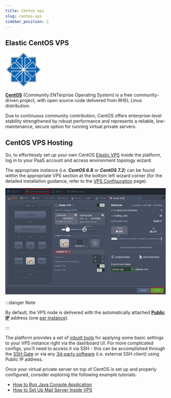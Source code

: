 ```yaml
---
title: Centos vps
slug: centos-vps
sidebar_position: 2
---
```


## Elastic CentOS VPS

<div style={{
    display: 'grid',
    gridTemplateColumns: '0.15fr 1fr'
}}>
<div>

![Locale Dropdown](./img/CentOSVPS/01--centos-vps-logo.png)

</div>

<div>

**[CentOS](https://www.centos.org/)** (Community ENTerprise Operating System) is a free community-driven project, with open source code delivered from RHEL Linux distribution.

Due to continuous community contribution, CentOS offers enterprise-level stability strengthened by robust performance and represents a reliable, low-maintenance, secure option for running virtual private servers.

</div>

</div>

## CentOS VPS Hosting

So, to effortlessly set up your own CentOS [Elastic VPS](/docs/elastic-vps/elastic-vps-overview/general-information) inside the platform, log in to your PaaS account and access environment topology wizard.

The appropriate instance (i.e. **_CentOS 6.8_** or **_CentOS 7.2_**) can be found within the appropriate VPS section at the bottom left wizard corner (for the detailed installation guidance, refer to the [VPS Configuration](/docs/elastic-vps/elastic-vps-management/vps-configuration) page).

<div style={{
    display:'flex',
    justifyContent: 'center',
    margin: '0 0 1rem 0'
}}>

![Locale Dropdown](./img/CentOSVPS/02-create-centos-vps-.png)

</div>

:::danger Note

By default, the VPS node is delivered with the automatically attached [**Public IP**](/docs/application-setting/external-access-to-applications/public-ip) address (one [per instance](/docs/application-setting/scaling-and-clustering/horizontal-scaling)).

:::

The platform provides a set of [inbuilt tools](/docs/elastic-vps/elastic-vps-management/vps-configuration#elastic-vps-inbuilt-tools) for applying some basic settings to your VPS instance right via the dashboard UI. For more complicated configs, you’ll need to access it via SSH - this can be accomplished through the [SSH Gate](/docs/elastic-vps/elastic-vps-management/linux-vps-access-via-ssh-gate) or via any [3d-party software](/docs/elastic-vps/elastic-vps-management/linux-vps-access-via-public-ip) (i.e. external SSH client) using Public IP address.

Once your virtual private server on top of CentOS is set up and properly configured, consider exploring the following example tutorials:

- [How to Run Java Console Application](/docs/elastic-vps/linux-vps-use-cases/run-java-console-application)
- [How to Set Up Mail Server Inside VPS](/docs/elastic-vps/linux-vps-use-cases/setting-mail-server-inside-vps)
